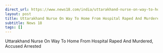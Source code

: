 ```yaml
---
direct_url: https://www.news18.com/india/uttarakhand-nurse-on-way-to-home-from-hospital-raped-and-murdered-accused-arrested-9016642.html
layout: post
title: Uttarakhand Nurse On Way To Home From Hospital Raped And Murdered, Accused Arrested
subtitle: News 18
tags: []
---
```


Uttarakhand Nurse On Way To Home From Hospital Raped And Murdered, Accused Arrested
